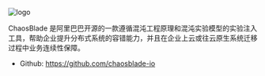 

![logo](https://chaosblade.oss-cn-hangzhou.aliyuncs.com/doc/image/chaosblade-logo.png)  

ChaosBlade 是阿里巴巴开源的一款遵循混沌工程原理和混沌实验模型的实验注入工具，帮助企业提升分布式系统的容错能力，并且在企业上云或往云原生系统迁移过程中业务连续性保障。

* Github: https://github.com/chaosblade-io
